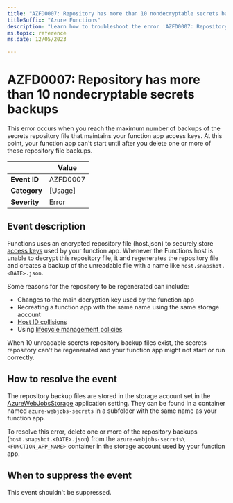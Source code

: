 ```yaml
---
title: "AZFD0007: Repository has more than 10 nondecryptable secrets backups"
titleSuffix: "Azure Functions"
description: "Learn how to troubleshoot the error 'AZFD0007: Repository has more than 10 nondecryptable secrets backups' in Azure Functions"
ms.topic: reference
ms.date: 12/05/2023

---
```


# AZFD0007: Repository has more than 10 nondecryptable secrets backups


This error occurs when you reach the maximum number of backups of the secrets repository file that maintains your function app access keys. At this point, your function app can't start until after you delete one or more of these repository file backups.  

| | Value |
|-|-|
| **Event ID** |AZFD0007|
| **Category** |[Usage]|
| **Severity** |Error|

## Event description

Functions uses an encrypted repository file (host.json) to securely store [access keys](../../functions-bindings-http-webhook-trigger.md#authorization-keys) used by your function app. Whenever the Functions host is unable to decrypt this repository file, it and regenerates the repository file and creates a backup of the unreadable file with a name like `host.snapshot.<DATE>.json`. 

Some reasons for the repository to be regenerated can include: 

+ Changes to the main decryption key used by the function app
+ Recreating a function app with the same name using the same storage account 
+ [Host ID collisions](../../storage-considerations.md#host-id-considerations)
+ Using [lifecycle management policies](../../storage-considerations.md#lifecycle-management-policy-considerations)  

When 10 unreadable secrets repository backup files exist, the secrets repository can't be regenerated and your function app might not start or run correctly.  

## How to resolve the event

The repository backup files are stored in the storage account set in the [AzureWebJobsStorage](../../functions-app-settings.md#azurewebjobsstorage) application setting. They can be found in a container named `azure-webjobs-secrets` in a subfolder with the same name as your function app.

To resolve this error, delete one or more of the repository backups (`host.snapshot.<DATE>.json`) from the `azure-webjobs-secrets\<FUNCTION_APP_NAME>` container in the storage account used by your function app. 

## When to suppress the event

This event shouldn't be suppressed. 
